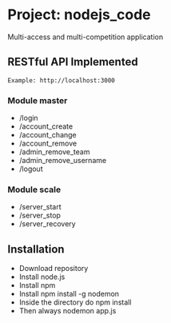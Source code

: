 # Project: nodejs_code

Multi-access and multi-competition application

## RESTful API Implemented

```
Example: http://localhost:3000
```

### Module master
* /login
* /account_create
* /account_change
* /account_remove
* /admin_remove_team
* /admin_remove_username
* /logout

### Module scale
* /server_start
* /server_stop
* /server_recovery

## Installation

* Download repository
* Install node.js
* Install npm
* Install npm install -g nodemon
* Inside the directory do npm install
* Then always nodemon app.js

